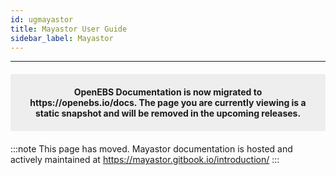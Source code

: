```yaml
---
id: ugmayastor
title: Mayastor User Guide
sidebar_label: Mayastor
---
```

------
 <center><p style="padding: 20px; margin: 20px 0; border-radius: 3px; background-color: #eeeeee;"><strong>
  OpenEBS Documentation is now migrated to https://openebs.io/docs. The page you are currently viewing is a static snapshot and will be removed in the upcoming releases. </strong></p></center>
  
   :::note
   This page has moved. Mayastor documentation is hosted and actively maintained at https://mayastor.gitbook.io/introduction/
   :::

